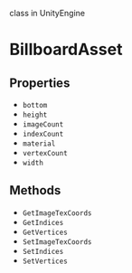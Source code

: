 class in UnityEngine
# BillboardAsset

## Properties
- `bottom`
- `height`
- `imageCount`
- `indexCount`
- `material`
- `vertexCount`
- `width`
## Methods
- `GetImageTexCoords`
- `GetIndices`
- `GetVertices`
- `SetImageTexCoords`
- `SetIndices`
- `SetVertices`

